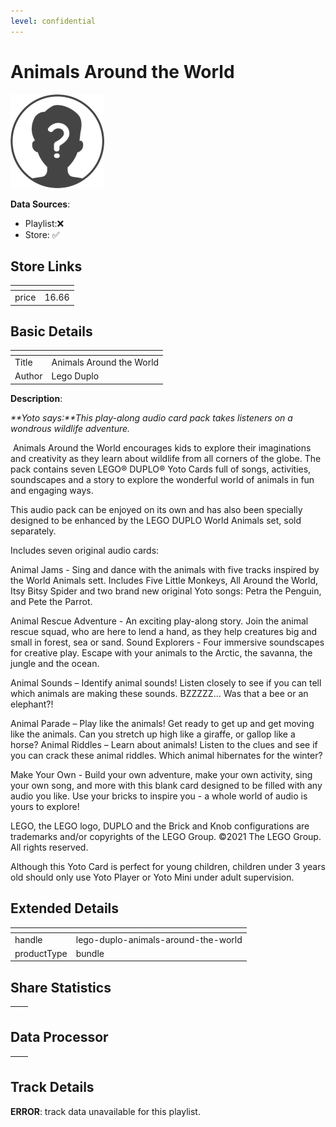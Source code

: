 ```yaml
---
level: confidential
---
```

# Animals Around the World

![card_error.png](../../img/cards/card_error.png)

**Data Sources**: 

- Playlist:❌
- Store: ✅


## Store Links

| <!-- --> | <!-- --> |
| - | - |
| price | 16.66 |


## Basic Details

| <!-- --> | <!-- --> |
| - | - |
| Title | Animals Around the World |
| Author | Lego Duplo |

**Description**:

_**Yoto says:**This play-along audio card pack takes listeners on a wondrous wildlife adventure._

 Animals Around the World encourages kids to explore their imaginations and creativity as they learn about wildlife from all corners of the globe. The pack contains seven LEGO® DUPLO® Yoto Cards full of songs, activities, soundscapes and a story to explore the wonderful world of animals in fun and engaging ways.

This audio pack can be enjoyed on its own and has also been specially designed to be enhanced by the LEGO DUPLO World Animals set, sold separately.

Includes seven original audio cards:

Animal Jams - Sing and dance with the animals with five tracks inspired by the World Animals sett. Includes Five Little Monkeys, All Around the World, Itsy Bitsy Spider and two brand new original Yoto songs: Petra the Penguin, and Pete the Parrot.

Animal Rescue Adventure - An exciting play-along story. Join the animal rescue squad, who are here to lend a hand, as they help creatures big and small in forest, sea or sand. Sound Explorers - Four immersive soundscapes for creative play. Escape with your animals to the Arctic, the savanna, the jungle and the ocean.

Animal Sounds – Identify animal sounds! Listen closely to see if you can tell which animals are making these sounds. BZZZZZ… Was that a bee or an elephant?!

Animal Parade – Play like the animals! Get ready to get up and get moving like the animals. Can you stretch up high like a giraffe, or gallop like a horse? Animal Riddles – Learn about animals! Listen to the clues and see if you can crack these animal riddles. Which animal hibernates for the winter?

Make Your Own - Build your own adventure, make your own activity, sing your own song, and more with this blank card designed to be filled with any audio you like. Use your bricks to inspire you - a whole world of audio is yours to explore!

LEGO, the LEGO logo, DUPLO and the Brick and Knob configurations are trademarks and/or copyrights of the LEGO Group. ©2021 The LEGO Group. All rights reserved.

Although this Yoto Card is perfect for young children, children under 3 years old should only use Yoto Player or Yoto Mini under adult supervision.


## Extended Details

| <!-- --> | <!-- --> |
| - | - |
| handle | lego-duplo-animals-around-the-world |
| productType | bundle |


## Share Statistics

| <!-- --> | <!-- --> |
| - | - |


## Data Processor

| <!-- --> | <!-- --> |
| - | - |


## Track Details

**ERROR**: track data unavailable for this playlist.
